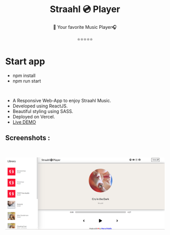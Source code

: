 <h1 align="center">Straahl 💿 Player</h1>

<p align="center">🎵 Your favorite Music Player🎧</p>
<p align="center">⭐⭐⭐⭐⭐</a></p>

# Start app

- npm install
- npm run start

<br>

- A Responsive Web-App to enjoy Straahl Music.
- Developed using ReactJS.
- Beautiful styling using SASS.
- Deployed on Vercel.
- [Live DEMO](https://player-music-omega.vercel.app/)

## Screenshots :

<br>
<p align="center">
  <img  src="/public/playerMusic.png">
</p>
